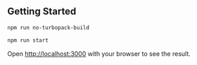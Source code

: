 
## Getting Started

```bash
npm run no-turbopack-build
```

```bash
npm run start
```

Open [http://localhost:3000](http://localhost:3000) with your browser to see the result.